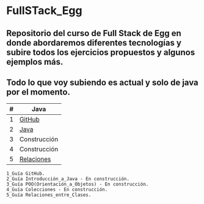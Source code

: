 # FullSTack_Egg

## Repositorio del curso de Full Stack de Egg en donde abordaremos diferentes tecnologías y subire todos los ejercicios propuestos y algunos ejemplos más.
## Todo lo que voy subiendo es actual y solo de java por el momento.


|  #  | Java |
| --- | --- |
|  1  | [GitHub](https://github.com/megagringa/FullStack_Egg_Curso/tree/main/GitHub)| 
|  2  | [Java](https://github.com/megagringa/FullStack_Egg_Curso/tree/main/Introducción_a_Java)|
|  3  | Construcción|
|  4  | Construcción|
|  5  | [Relaciones](https://github.com/megagringa/FullStack_Egg_Curso/tree/main/Relaciones)
```
1_Guía GitHub.
2_Guía Introducción_a_Java - En construcción.
3_Guía POO(Orientación_a_Objetos) - En construcción.
4_Guía Colecciones - En construcción.
5_Guía Relaciones_entre_Clases.
```
    
